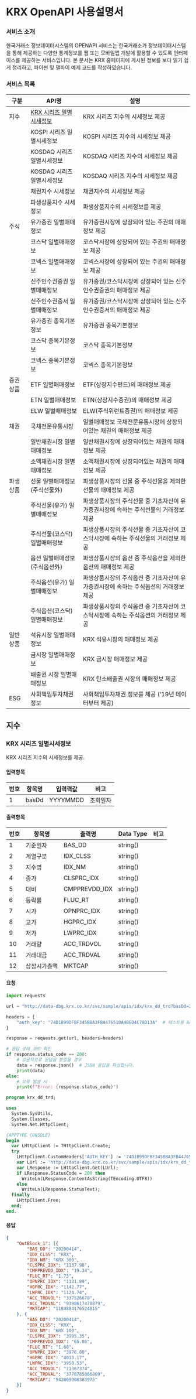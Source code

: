 # KRX OpenAPI 사용설명서

### 서비스 소개

한국거래소 정보데이터시스템의 OPENAPI 서비스는 한국거래소가 정보데이터시스템을 통해 제공하는 다양한 통계정보를 웹 또는 모바일앱 개발에 활용할 수 있도록 인터페이스를 제공하는 서비스입니다. 본 문서는 KRX 홈페이지에 게시된 정보를 보다 읽기 쉽게 정리하고, 파이썬 및 델파이 예제 코드를 작성하였습니다.

### 서비스 목록

|구분|API명|설명|
|--|--|--|
|지수|[KRX 시리즈 일별시세정보](#krx-시리즈-일별시세정보)|KRX 시리즈 지수의 시세정보 제공|
||KOSPI 시리즈 일별시세정보|KOSPI 시리즈 지수의 시세정보 제공|
||KOSDAQ 시리즈 일별시세정보|KOSDAQ 시리즈 지수의 시세정보 제공|
||KOSDAQ 시리즈 일별시세정보|KOSDAQ 시리즈 지수의 시세정보 제공|
||채권지수 시세정보|채권지수의 시세정보 제공|
||파생상품지수 시세정보|파생상품지수의 시세정보를 제공|
|주식|유가증권 일별매매정보|유가증권시장에 상장되어 있는 주권의 매매정보 제공|
||코스닥 일별매매정보|코스닥시장에 상장되어 있는 주권의 매매정보 제공|
||코넥스 일별매매정보|코넥스시장에 상장되어 있는 주권의 매매정보 제공|
||신주인수권증권 일별매매정보|유가증권/코스닥시장에 상장되어 있는 신주인수권증권의 매매정보 제공|
||신주인수권증서 일별매매정보|유가증권/코스닥시장에 상장되어 있는 신주인수권증서의 매매정보 제공|
||유가증권 종목기본정보|유가증권 종목기본정보|
||코스닥 종목기본정보|코스닥 종목기본정보|
||코넥스 종목기본정보|코넥스 종목기본정보|
|증권상품|ETF 일별매매정보|ETF(상장지수펀드)의 매매정보 제공|
||ETN 일별매매정보|ETN(상장지수증권)의 매매정보 제공|
||ELW 일별매매정보|ELW(주식위런트증권)의 매매정보 제공|
|채권|국채전문유통시장|일별매매정보	국채전문유통시장에 상장되어있는 채권의 매매정보 제공|
||일반채권시장 일별매매정보|일반채권시장에 상장되어있는 채권의 매매정보 제공|
||소액채권시장 일별매매정보|소액채권시장에 상장되어있는 채권의 매매정보 제공|
|파생상품|선물 일별매매정보 (주식선물外)|파생상품시장의 선물 중 주식선물을 제외한 선물의 매매정보 제공|
||주식선물(유가) 일별매매정보|파생상품시장의 주식선물 중 기초자산이 유가증권시장에 속하는 주식선물의 거래정보 제공|
||주식선물(코스닥)일별매매정보|파생상품시장의 주식선물 중 기초자산이 코스닥시장에 속하는 주식선물의 거래정보 제공|
||옵션 일별매매정보 (주식옵션外)|파생상품시장의 옵션 중 주식옵션을 제외한 옵션의 매매정보 제공|
||주식옵션(유가) 일별매매정보|파생상품시장의 주식옵션 중 기초자산이 유가증권시장에 속하는 주식옵션의 거래정보 제공|
||주식옵션(코스닥) 일별매매정보|파생상품시장의 주식옵션 중 기초자산이 코스닥시장에 속하는 주식옵션의 거래정보 제공|
|일반상품|석유시장 일별매매정보|KRX 석유시장의 매매정보 제공|
||금시장 일별매매정보|KRX 금시장 매매정보 제공|
||배출권 시장 일별매매정보|KRX 탄소배출권 시장의 매매정보 제공|
|ESG|사회책임투자채권 정보|사회책임투자채권 정보를 제공 (‘19년 데이터부터 제공)|

## 지수

### KRX 시리즈 일별시세정보
KRX 시리즈 지수의 시세정보를 제공.

#### 입력항목

|번호|항목명|입력력값|비고|
|--|--|--|--|
|1|basDd|YYYYMMDD|조회일자|


#### 출력항목

|번호|항목명|출력명|Data Type|비고|
|--|--|--|--|--|
|1|기준일자|BAS_DD|string()||
|2|계열구분|IDX_CLSS|string()||
|3|지수명|IDX_NM|string()||
|4|종가|CLSPRC_IDX|string()||
|5|대비|CMPPREVDD_IDX|string()||
|6|등락률|FLUC_RT|string()||
|7|시가|OPNPRC_IDX|string()||
|8|고가|HGPRC_IDX|string()||
|9|저가|LWPRC_IDX|string()||
|10|거래량|ACC_TRDVOL|string()||
|11|거래대금|ACC_TRDVAL|string()||
|12|상장시가총액|MKTCAP|string()||

#### 요청

```python
import requests

url = "http://data-dbg.krx.co.kr/svc/sample/apis/idx/krx_dd_trd?basDd=20250102" 

headers = {
    "auth_key": "74D1B99DFBF345BBA3FB4476510A4BED4C78D13A"  # 테스트용 APU키
}

response = requests.get(url, headers=headers)

# 응답 상태 코드 확인
if response.status_code == 200:
    # 성공적으로 응답을 받았을 경우
    data = response.json()  # JSON 응답을 파싱합니다.
    print(data)
else:
    # 오류 발생 시
    print(f"Error: {response.status_code}")
```

```pascal
program krx_dd_trd;

uses
  System.SysUtils,
  System.Classes,
  System.Net.HttpClient;

{APPTYPE CONSOLE}
begin
  var LHttpClient := THttpClient.Create;
  try
    LHttpClient.CustomHeaders['AUTH_KEY'] := '74D1B99DFBF345BBA3FB4476510A4BED4C78D13A';
    var LUrl := 'http://data-dbg.krx.co.kr/svc/sample/apis/idx/krx_dd_trd?basDd=20250102';
    var LResponse := LHttpClient.Get(LUrl);
    if LResponse.StatusCode = 200 then
      WriteLn(LResponse.ContentAsString(TEncoding.UTF8))
    else
      WriteLn(LResponse.StatusText);
  finally
    LHttpClient.Free;
  end;
end.
```
#### 응답
```JSON
{
    "OutBlock_1": [{
        "BAS_DD": "20200414",
        "IDX_CLSS": "KRX",
        "IDX_NM": "KRX 300",
        "CLSPRC_IDX": "1137.98",
        "CMPPREVDD_IDX": "19.34",
        "FLUC_RT": "1.73",
        "OPNPRC_IDX": "1131.89",
        "HGPRC_IDX": "1142.77",
        "LWPRC_IDX": "1124.74",
        "ACC_TRDVOL": "337526678",
        "ACC_TRDVAL": "9398617470879",
        "MKTCAP": "1184884176524815"
    }, {
        "BAS_DD": "20200414",
        "IDX_CLSS": "KRX",
        "IDX_NM": "KRX 100",
        "CLSPRC_IDX": "3995.35",
        "CMPPREVDD_IDX": "65.86",
        "FLUC_RT": "1.68",
        "OPNPRC_IDX": "3976.80",
        "HGPRC_IDX": "4013.17",
        "LWPRC_IDX": "3950.53",
        "ACC_TRDVOL": "71367374",
        "ACC_TRDVAL": "3778785066889",
        "MKTCAP": "942869008383975"
    }]
}
```
